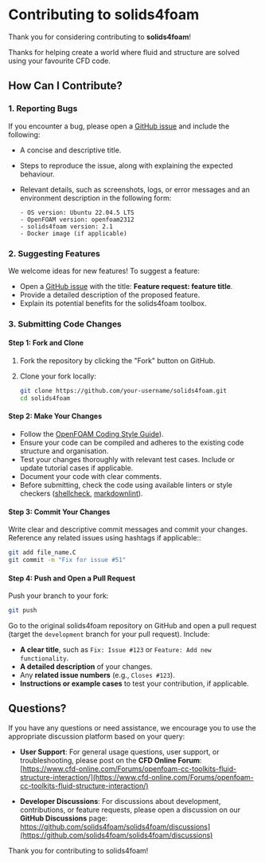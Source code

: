 # Contributing to solids4foam

Thank you for considering contributing to **solids4foam**!

Thanks for helping create a world where fluid and structure are solved using your favourite CFD code.

## How Can I Contribute?

### 1. Reporting Bugs

If you encounter a bug, please open a [GitHub issue](https://github.com/solids4foam/solids4foam/issues) and include the following:

- A concise and descriptive title.

- Steps to reproduce the issue, along with explaining the expected behaviour.

- Relevant details, such as screenshots, logs, or error messages and an environment description in the following form:

    ```plaintext
    - OS version: Ubuntu 22.04.5 LTS
    - OpenFOAM version: openfoam2312
    - solids4foam version: 2.1
    - Docker image (if applicable)
    ```

### 2. Suggesting Features

We welcome ideas for new features! To suggest a feature:

- Open a [GitHub issue](https://github.com/solids4foam/solids4foam/issues) with the title: **Feature request: feature title**.
- Provide a detailed description of the proposed feature.
- Explain its potential benefits for the solids4foam toolbox.

### 3. Submitting Code Changes

#### Step 1: Fork and Clone

1. Fork the repository by clicking the "Fork" button on GitHub.

2. Clone your fork locally:

    ```bash
    git clone https://github.com/your-username/solids4foam.git
    cd solids4foam
    ```

#### Step 2: Make Your Changes

- Follow the [OpenFOAM Coding Style Guide](https://openfoam.org/dev/coding-style-guide/)).
- Ensure your code can be compiled and adheres to the existing code structure and organisation.
- Test your changes thoroughly with relevant test cases. Include or update tutorial cases if applicable.
- Document your code with clear comments.
- Before submitting, check the code using available linters or style checkers ([shellcheck](https://www.shellcheck.net/#), [markdownlint](https://dlaa.me/markdownlint/)).

#### Step 3: Commit Your Changes

Write clear and descriptive commit messages and commit your changes. Reference any related issues using hashtags if applicable::

```bash
git add file_name.C
git commit -m "Fix for issue #51"
```

#### Step 4: Push and Open a Pull Request

Push your branch to your fork:

```bash
git push
```

Go to the original solids4foam repository on GitHub and open a pull request (target the `development` branch for your pull request). Include:

- **A clear title**, such as `Fix: Issue #123` or `Feature: Add new functionality`.
- **A detailed description** of your changes.
- Any **related issue numbers** (e.g., `Closes #123`).
- **Instructions or example cases** to test your contribution, if applicable.

## Questions?

If you have any questions or need assistance, we encourage you to use the appropriate discussion platform based on your query:

- **User Support**: For general usage questions, user support, or troubleshooting, please post on the **CFD Online Forum**: [https://www.cfd-online.com/Forums/openfoam-cc-toolkits-fluid-structure-interaction/](https://www.cfd-online.com/Forums/openfoam-cc-toolkits-fluid-structure-interaction/)

- **Developer Discussions**: For discussions about development, contributions, or feature requests, please open a discussion on our **GitHub Discussions** page: https://github.com/solids4foam/solids4foam/discussions](https://github.com/solids4foam/solids4foam/discussions)

Thank you for contributing to solids4foam!
